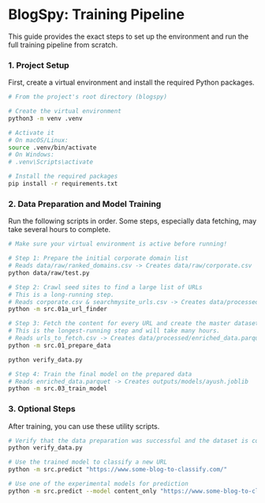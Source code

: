 # BlogSpy: Training Pipeline

This guide provides the exact steps to set up the environment and run the full training pipeline from scratch.

### 1. Project Setup

First, create a virtual environment and install the required Python packages.

```bash
# From the project's root directory (blogspy)

# Create the virtual environment
python3 -m venv .venv

# Activate it
# On macOS/Linux:
source .venv/bin/activate
# On Windows:
# .venv\Scripts\activate

# Install the required packages
pip install -r requirements.txt
```

### 2. Data Preparation and Model Training

Run the following scripts in order. Some steps, especially data fetching, may take several hours to complete.

```bash
# Make sure your virtual environment is active before running!

# Step 1: Prepare the initial corporate domain list
# Reads data/raw/ranked_domains.csv -> Creates data/raw/corporate.csv
python data/raw/test.py

# Step 2: Crawl seed sites to find a large list of URLs
# This is a long-running step.
# Reads corporate.csv & searchmysite_urls.csv -> Creates data/processed/urls_to_fetch.csv
python -m src.01a_url_finder

# Step 3: Fetch the content for every URL and create the master dataset
# This is the longest-running step and will take many hours.
# Reads urls_to_fetch.csv -> Creates data/processed/enriched_data.parquet
python -m src.01_prepare_data

python verify_data.py

# Step 4: Train the final model on the prepared data
# Reads enriched_data.parquet -> Creates outputs/models/ayush.joblib
python -m src.03_train_model
```

### 3. Optional Steps

After training, you can use these utility scripts.

```bash
# Verify that the data preparation was successful and the dataset is complete
python verify_data.py

# Use the trained model to classify a new URL
python -m src.predict "https://www.some-blog-to-classify.com/"

# Use one of the experimental models for prediction
python -m src.predict --model content_only "https://www.some-blog-to-classify.com/"
```
